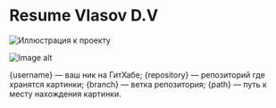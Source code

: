 # Resume Vlasov D.V

![Иллюстрация к проекту](https://i.pinimg.com/originals/6e/98/fa/6e98fadd1d9ba9999c9cdca59b6e3698.jpg)

![Image alt](https://github.com/{username}/{repository}/raw/{branch}/{path}/image.png)

{username} — ваш ник на ГитХабе;
{repository} — репозиторий где хранятся картинки;
{branch} — ветка репозитория;
{path} — путь к месту нахождения картинки.
